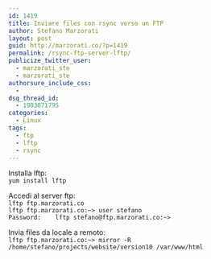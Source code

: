 ```yaml
---
id: 1419
title: Inviare files con rsync verso un FTP
author: Stefano Marzorati
layout: post
guid: http://marzorati.co/?p=1419
permalink: /rsync-ftp-server-lftp/
publicize_twitter_user:
  - marzorati_ste
  - marzorati_ste
authorsure_include_css:
  - 
dsq_thread_id:
  - 1903071795
categories:
  - Linux
tags:
  - ftp
  - lftp
  - rsync
---
```

Installa lftp:  
`yum install lftp`

Accedi al server ftp:  
`lftp ftp.marzorati.co`  
`lftp ftp.marzorati.co:~> user stefano`  
`Password:   
lftp stefano@ftp.marzorati.co:~>`

Invia files da locale a remoto:  
`lftp ftp.marzorati.co:~> mirror -R /home/stefano/projects/website/version10 /var/www/html`